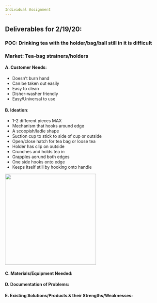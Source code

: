 ```yaml
---
Individual Assignment
---
```


## Deliverables for 2/19/20:

### POC: Drinking tea with the holder/bag/ball still in it is difficult 

### Market: Tea-bag strainers/holders


#### A. Customer Needs:
- Doesn’t burn hand
- Can be taken out easily
- Easy to clean
- Disher-washer friendly
- Easy/Universal to use




#### B. Ideation: 
- 1-2 different pieces MAX
- Mechanism that hooks around edge
- A scoopish/ladle shape 
- Suction cup to stick to side of cup or outside
- Open/close hatch for tea bag or loose tea
- Holder has clip on outside 
- Crunches and holds tea in
- Grapples aorund both edges 
- One side hooks onto edge
- Keeps itself still by hooking onto handle 

<img src = "/img/sketches.png" width = "300" height = "300">



#### C. Materials/Equipment Needed:




#### D. Documentation of Problems:



#### E. Existing Solutions/Products & their Strengths/Weaknesses: 




